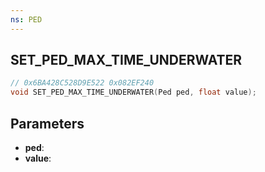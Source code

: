 ```yaml
---
ns: PED
---
```

## SET_PED_MAX_TIME_UNDERWATER

```c
// 0x6BA428C528D9E522 0x082EF240
void SET_PED_MAX_TIME_UNDERWATER(Ped ped, float value);
```


## Parameters
* **ped**: 
* **value**: 

